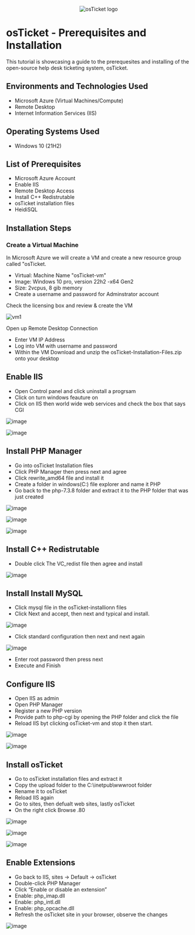 <p align="center">
<img src="https://i.imgur.com/Clzj7Xs.png" alt="osTicket logo"/>
</p>

<h1>osTicket - Prerequisites and Installation</h1>
This tutorial is showcasing a guide to the prerequesites and installing of the open-source help desk ticketing system, osTicket.<br />

<h2>Environments and Technologies Used</h2>

- Microsoft Azure (Virtual Machines/Compute)
- Remote Desktop
- Internet Information Services (IIS)

<h2>Operating Systems Used </h2>

- Windows 10</b> (21H2)

<h2>List of Prerequisites</h2>

- Microsoft Azure Account
- Enable IIS
- Remote Desktop Access
- Install C++ Redistrutable
- osTicket installation files
- HeidiSQL

<h2>Installation Steps</h2>
<h3>Create a Virtual Machine</h3>
In Microsoft Azure we will create a VM and create a new resource group called "osTicket.

- Virtual: Machine Name "osTicket-vm"
- Image: Windows 10 pro, version 22h2 -x64 Gen2
- Size: 2vcpus, 8 gib memory
- Create a username and password for Adminstrator account


Check the licensing box and review & create the VM


![vm1](https://github.com/user-attachments/assets/d80efa40-8a41-474e-ae53-1382f6425442)

Open up Remote Desktop Connection
- Enter VM IP Address
- Log into VM with username and password
- Within the VM Download and unzip the osTicket-Installation-Files.zip onto your desktop

<h2>Enable IIS</h2>

- Open Control panel and click uninstall a progrsam
- Click on turn windows feauture on
- Click on IIS then world wide web services and check the box that says CGI


![image](https://github.com/user-attachments/assets/fd18fcee-b290-4479-8986-7983d3822275)




![image](https://github.com/user-attachments/assets/9fa8f414-b3de-4427-80b8-b603193035c0)




<h2>Install PHP Manager</h2>

- Go into osTicket Installation files
- Click PHP Manager then press next and agree
- Click rewrite_amd64 file and install it
- Create a folder in windows(C:) file explorer and name it PHP
- Go back to the php-7.3.8 folder and extract it to the PHP folder that was just created


 ![image](https://github.com/user-attachments/assets/52184a52-97c4-4959-8b12-c6536d554b32)



![image](https://github.com/user-attachments/assets/501119c8-cd2f-4915-a55a-c3dc7a2a3051)




![image](https://github.com/user-attachments/assets/58b9e00b-c6a2-4ae6-956d-4c9202324355)




<h2>Install C++ Redistrutable</h2>

- Double click The VC_redist file then agree and install


![image](https://github.com/user-attachments/assets/3af51d4f-3fd5-4f5b-a77d-c2487734e4a6)



<h2>Install Install MySQL</h2>

- Click mysql file in the osTicket-installionn files
- Click Next and accept, then next and typical and install.

![image](https://github.com/user-attachments/assets/f960cb3e-6d22-461e-9911-7517ad4d189d)

- Click standard configuration then next and next again

![image](https://github.com/user-attachments/assets/c639bc5f-40a1-4c9b-92fd-294aebe5441e)

- Enter root password then press next
- Execute and Finish

<h2>Configure IIS</h2>

- Open IIS as admin
- Open PHP Manager
- Register a new PHP version
- Provide path to php-cgi by opening the PHP folder and click the file
- Reload IIS byt clicking osTicket-vm and stop it then start.

![image](https://github.com/user-attachments/assets/44990591-c79f-4284-a61c-ba162695ce33)

![image](https://github.com/user-attachments/assets/4fdc6ddb-bbfb-4057-b88b-7c8b331e6e2c)

<h2>Install osTicket</h2>

- Go to osTicket installation files and extract it
- Copy the upload folder to the C:\inetpub\wwwroot folder
- Rename it to osTicket
- Reload IIS again
- Go to sites, then defualt web sites, lastly osTicket
- On the right click Browse .80


![image](https://github.com/user-attachments/assets/61b8333d-21db-4217-b158-356f544ba12b)

![image](https://github.com/user-attachments/assets/6109c3e1-694e-4d3b-86b9-0b470ad0adb6)

![image](https://github.com/user-attachments/assets/5e4d8640-0443-4db7-8622-2cfdcafb338e)

<h2>Enable Extensions</h2>

- Go back to IIS, sites -> Default -> osTicket
- Double-click PHP Manager
- Click “Enable or disable an extension”
- Enable: php_imap.dll
- Enable: php_intl.dll
- Enable: php_opcache.dll
- Refresh the osTicket site in your browser, observe the changes
  
![image](https://github.com/user-attachments/assets/3dcbfa4f-4434-44ee-aef3-44c716952c6b)




